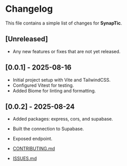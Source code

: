 # Changelog

This file contains a simple list of changes for **SynapTic**.

## \[Unreleased]

* Any new features or fixes that are not yet released.

## \[0.0.1] - 2025-08-16

* Initial project setup with Vite and TailwindCSS.
* Configured Vitest for testing.
* Added Biome for linting and formatting.

## \[0.0.2] - 2025-08-24

* Added packages: express, cors, and supabase.
* Built the connection to Supabase.
* Exposed endpoint.

* [CONTRIBUTING.md](./CONTRIBUTING.md)
* [ISSUES.md](../ISSUES.md)
